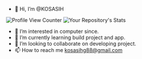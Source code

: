 

- 👋 Hi, I’m @KOSASIH

![Profile View Counter](https://komarev.com/ghpvc/?username=KOSASIH)
![Your Repository's Stats](https://github-readme-stats.vercel.app/api?username=KOSASIH&show_icons=true)

- 👀 I’m interested in computer since. 
- 🌱 I’m currently learning build project and app. 
- 💞️ I’m looking to collaborate on developing project. 
- 📫 How to reach me kosasihg88@gmail.com

<!---
KOSASIH/KOSASIH is a ✨ special ✨ repository because its `README.md` (this file) appears on your GitHub profile.
You can click the Preview link to take a look at your changes.
--->
